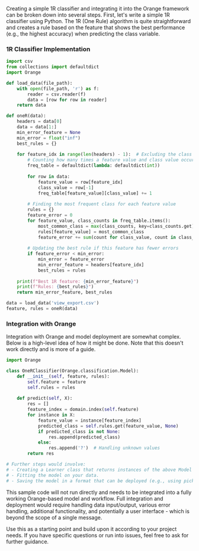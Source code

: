 Creating a simple 1R classifier and integrating it into the Orange framework can be broken down into several steps. First, let's write a simple 1R classifier using Python. The 1R (One Rule) algorithm is quite straightforward and creates a rule based on the feature that shows the best performance (e.g., the highest accuracy) when predicting the class variable. 

### 1R Classifier Implementation

```python
import csv
from collections import defaultdict
import Orange

def load_data(file_path):
    with open(file_path, 'r') as f:
        reader = csv.reader(f)
        data = [row for row in reader]
    return data

def oneR(data):
    headers = data[0]
    data = data[1:]
    min_error_feature = None
    min_error = float("inf")
    best_rules = {}
    
    for feature_idx in range(len(headers) - 1):  # Excluding the class variable
        # Counting how many times a feature value and class value occur together
        freq_table = defaultdict(lambda: defaultdict(int))
        
        for row in data:
            feature_value = row[feature_idx]
            class_value = row[-1]
            freq_table[feature_value][class_value] += 1
        
        # Finding the most frequent class for each feature value
        rules = {}
        feature_error = 0
        for feature_value, class_counts in freq_table.items():
            most_common_class = max(class_counts, key=class_counts.get)
            rules[feature_value] = most_common_class
            feature_error += sum(count for class_value, count in class_counts.items() if class_value != most_common_class)
        
        # Updating the best rule if this feature has fewer errors
        if feature_error < min_error:
            min_error = feature_error
            min_error_feature = headers[feature_idx]
            best_rules = rules
            
    print(f"Best 1R feature: {min_error_feature}")
    print(f"Rules: {best_rules}")
    return min_error_feature, best_rules

data = load_data('view_export.csv')
feature, rules = oneR(data)
```
### Integration with Orange

Integration with Orange and model deployment are somewhat complex. Below is a high-level idea of how it might be done. Note that this doesn't work directly and is more of a guide.

```python
import Orange

class OneRClassifier(Orange.classification.Model):
    def __init__(self, feature, rules):
        self.feature = feature
        self.rules = rules
        
    def predict(self, X):
        res = []
        feature_index = domain.index(self.feature)
        for instance in X:
            feature_value = instance[feature_index]
            predicted_class = self.rules.get(feature_value, None)
            if predicted_class is not None:
                res.append(predicted_class)
            else:
                res.append('?')  # Handling unknown values
        return res

# Further steps would involve:
# - Creating a Learner class that returns instances of the above Model class.
# - Fitting the model on your data.
# - Saving the model in a format that can be deployed (e.g., using pickle).
```

This sample code will not run directly and needs to be integrated into a fully working Orange-based model and workflow. Full integration and deployment would require handling data input/output, various error handling, additional functionality, and potentially a user interface - which is beyond the scope of a single message.

Use this as a starting point and build upon it according to your project needs. If you have specific questions or run into issues, feel free to ask for further guidance.